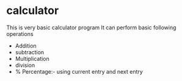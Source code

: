 # calculator
This is very basic calculator program
It can perform basic following operations
 - Addition
 - subtraction
 - Multiplication
 - division
 - % Percentage:- using current entry and next entry
